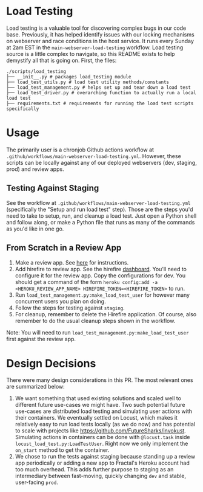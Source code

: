 # Load Testing

Load testing is a valuable tool for discovering complex bugs in our code base. Previously, it has helped identify issues with our locking mechanisms on webserver and race conditions in the host service. It runs every Sunday at 2am EST in the `main-webserver-load-testing` workflow. Load testing source is a little complex to navigate, so this README exists to help demystify all that is going on. First, the files:

```
./scripts/load_testing
├── __init__.py # packages load_testing module
├── load_test_utils.py # load test utility methods/constants
├── load_test_management.py # helps set up and tear down a load test
├── load_test_driver.py # overarching function to actually run a local load test
├── requirements.txt # requirements for running the load test scripts specifically
```

# Usage
The primarily user is a chronjob Github actions workflow at `.github/workflows/main-webserver-load-testing.yml`. However, these scripts can be locally against any of our deployed webservers (dev, staging, prod) and review apps.

## Testing Against Staging

See the workflow at `.github/workflows/main-webserver-load-testing.yml` (specifically the "Setup and run load test" step).
Those are the steps you'd need to take to setup, run, and cleanup a load test. Just open a Python shell and follow along, or make a Python file that runs as many of the commands as you'd like in one go.

## From Scratch in a Review App

1. Make a review app. See [here](https://www.notion.so/tryfractal/Steps-for-Doing-a-Webserver-Review-App-823cadbb422e401087625c69172cf4fb) for instructions.
2. Add hirefire to review app. See the hirefire [dashboard](https://manager.hirefire.io/). You'll need to configure it for the review app. Copy the configurations for dev. You should get a command of the form `heroku config:add -a <HEROKU_REVIEW_APP_NAME> HIREFIRE_TOKEN=<HIREFIRE_TOKEN>` to run.
3. Run `load_test_management.py:make_load_test_user` for however many concurrent users you plan on doing.
4. Follow the steps for testing against `staging`.
5. For cleanup, remember to delete the Hirefire application. Of course, also remember to do the usual cleanup steps shown in the workflow.

Note: You will need to run `load_test_management.py:make_load_test_user` first against the review app.

# Design Decisions

There were many design considerations in this PR. The most relevant ones are summarized below:
1. We want something that used existing solutions and scaled well to different future use-cases we might have. Two such potential future use-cases are distributed load testing and simulating user actions with their containers. We eventually settled on Locust, which makes it relatively easy to run load tests locally (as we do now) and has potential to scale with projects like https://github.com/FutureSharks/invokust. Simulating actions in containers can be done with `@locust.task` inside `locust_load_test.py:LoadTestUser`. Right now we only implement the `on_start` method to get the container.
2. We chose to run the tests against staging because standing up a review app periodically or adding a new app to Fractal's Heroku account had too much overhead. This adds further purpose to staging as an intermediary between fast-moving, quickly changing `dev` and stable, user-facing `prod`.
